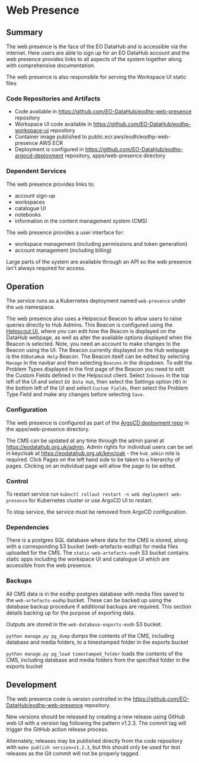 # Web Presence

## Summary

The web presence is the face of the EO DataHub and is accessible via the internet. Here users are able to sign up for an EO DataHub account and the web presence provides links to all aspects of the system together along with comprehensive documentation.

The web presence is also responsible for serving the Workspace UI static files

### Code Repositories and Artifacts

- Code available in https://github.com/EO-DataHub/eodhp-web-presence repository
- Workspace UI code available in https://github.com/EO-DataHub/eodhp-workspace-ui repository
- Container image published to public.ecr.aws/eodh/eodhp-web-presence AWS ECR
- Deployment is configured in https://github.com/EO-DataHub/eodhp-argocd-deployment repository, apps/web-presence directory

### Dependent Services

The web presence provides links to:
 - account sign-up
 - workspaces
 - catalogue UI
 - notebooks
 - information in the content management system (CMS)

The web presence provides a user interface for:
 - workspace management (including permissions and token generation)
 - account management (including billing)

Large parts of the system are available through an API so the web presence isn't always required for access. 

## Operation

The service runs as a Kubernetes deployment named `web-presence` under the `web` namespace.

The web presence also uses a Helpscout Beacon to allow users to raise queries directly to Hub Admins. This Beacon is configured using the [Helpscout UI](https://secure.helpscout.net/settings/beacons/), where you can edit how the Beacon is displayed on the DataHub webpage, as well as alter the available options displayed when the Beacon is selected. Note, you need an account to make changes to the Beacon using the UI. The Beacon currently displayed on the Hub webpage is the `EODataHub Help` Beacon. The Beacon itself can be edited by selecting `Manage` in the navbar and then selecting `Beacons` in the dropdown. To edit the Problem Types displayed in the first page of the Beacon you need to edit the Custom Fields defined in the Helpscout client. Select `Inboxes` in the top left of the UI and select `EO Data Hub`, then select the Settings option (⚙️) in the bottom left of the UI and select `Custom Fields`, then select the Problem Type Field and make any changes before selecting `Save`.

### Configuration

The web presence is configured as part of the [ArgoCD deployment repo](https://github.com/EO-DataHub/eodhp-argocd-deployment) in the apps/web-presence directory.

The CMS can be updated at any time through the admin panel at https://eodatahub.org.uk/admin. Admin rights for individual users can be set in keycloak at https://eodatahub.org.uk/keycloak - the `hub_admin` role is required. Click Pages on the left hand side to be taken to a hierarchy of pages. Clicking on an individual page will allow the page to be edited. 


### Control

To restart service run `kubectl rollout restart -n web deployment web-presence` for Kubernetes cluster or use ArgoCD UI to restart.

To stop service, the service must be removed from ArgoCD configuration.

### Dependencies

There is a postgres SQL database where data for the CMS is stored, along with a corresponding S3 bucket (web-artefacts-eodhp) for media files uploaded for the CMS. The `static-web-artefacts-eodh` S3 bucket contains static apps including the workspace UI and catalogue UI which are accessible from the web presence.

### Backups

All CMS data is in the eodhp postgres database with media files saved to the `web-artefacts-eodhp` bucket. These can be backed up using the database backup procedure if additional backups are required. This section details backing up for the purpose of exporting data.

Outputs are stored in the `web-database-exports-eodh` S3 bucket.

`python manage.py pg_dump` dumps the contents of the CMS, including database and media folders, to a timestamped folder in the exports bucket

`python manage.py pg_load timestamped_folder` loads the contents of the CMS, including database and media folders from the specified folder in the exports bucket


## Development

The web presence code is version controlled in the https://github.com/EO-DataHub/eodhp-web-presence repository.

New versions should be released by creating a new release using GitHub web UI with a version tag following the pattern v1.2.3. The commit tag will trigger the GitHub action release process.

Alternately, releases may be published directly from the code repository with `make publish version=v1.2.3`, but this should only be used for test releases as the Git commit will not be properly tagged.
